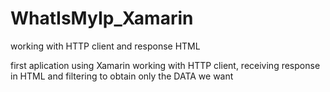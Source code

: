 # WhatIsMyIp_Xamarin
working with HTTP client and response HTML 

first aplication using Xamarin
working with HTTP client, 
receiving response in HTML 
and filtering to obtain only the DATA we want
